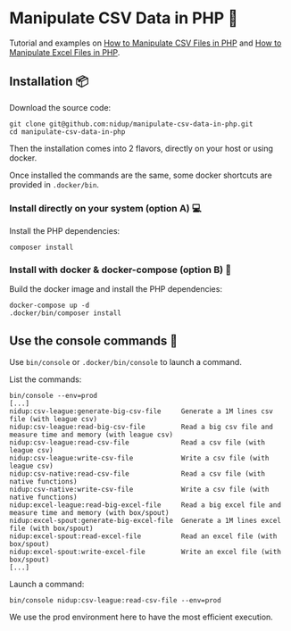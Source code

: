 # Manipulate CSV Data in PHP 🐘

Tutorial and examples on [How to Manipulate CSV Files in PHP](https://www.nidup.io/blog/manipulate-csv-files-in-php) and [How to Manipulate Excel Files in PHP](https://www.nidup.io/blog/manipulate-excel-files-in-php).

## Installation 📦

Download the source code:

```
git clone git@github.com:nidup/manipulate-csv-data-in-php.git
cd manipulate-csv-data-in-php
```

Then the installation comes into 2 flavors, directly on your host or using docker.

Once installed the commands are the same, some docker shortcuts are provided in `.docker/bin`. 

### Install directly on your system (option A) 💻

Install the PHP dependencies: 

```
composer install
```

### Install with docker & docker-compose (option B) 🐋

Build the docker image and install the PHP dependencies:

```
docker-compose up -d 
.docker/bin/composer install
```

## Use the console commands 🚀

Use `bin/console` or `.docker/bin/console` to launch a command.

List the commands:
```
bin/console --env=prod
[...]
nidup:csv-league:generate-big-csv-file     Generate a 1M lines csv file (with league csv)
nidup:csv-league:read-big-csv-file         Read a big csv file and measure time and memory (with league csv)
nidup:csv-league:read-csv-file             Read a csv file (with league csv)
nidup:csv-league:write-csv-file            Write a csv file (with league csv)
nidup:csv-native:read-csv-file             Read a csv file (with native functions)
nidup:csv-native:write-csv-file            Write a csv file (with native functions)
nidup:excel-league:read-big-excel-file     Read a big excel file and measure time and memory (with box/spout)
nidup:excel-spout:generate-big-excel-file  Generate a 1M lines excel file (with box/spout)
nidup:excel-spout:read-excel-file          Read an excel file (with box/spout)
nidup:excel-spout:write-excel-file         Write an excel file (with box/spout)
[...]
```

Launch a command:
```
bin/console nidup:csv-league:read-csv-file --env=prod
```

We use the prod environment here to have the most efficient execution.
